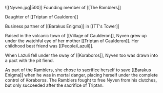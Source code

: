 
![[Nyven.jpg|500]]
Founding member of [[The Ramblers]]

Daughter of [[Triptan of Caulderon]]

Business partner of [[Barakus Enigma]] in [[TT's Tower]]

Raised in the volcanic town of [[Village of Caulderon]], Nyven grew up under the watchful eye of her mother [[Triptan of Caulderon]]. Her childhood best friend was [[People/Lazuli]]. 

When Lazuli fell under the sway of [[Koraboros]], Nyven too was drawn into a pact with the pit fiend.

As part of the Ramblers, she chose to sacrifice herself to save [[Barakus Enigma]] when he was in mortal danger, placing herself under the complete control of Koraboros. The Ramblers fought to free Nyven from his clutches, but only succeeded after the sacrifice of Triptan.